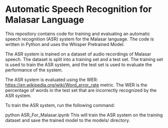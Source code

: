 # Automatic Speech Recognition for Malasar Language

This repository contains code for training and evaluating an automatic speech recognition (ASR) system for the Malasar language. The code is written in Python and uses the Whisper Pretrained Model.

The ASR system is trained on a dataset of audio recordings of Malasar speech. The dataset is split into a training set and a test set. The training set is used to train the ASR system, and the test set is used to evaluate the performance of the system.

The ASR system is evaluated using the WER: https://en.wikipedia.org/wiki/Word_error_rate metric. The WER is the percentage of words in the test set that are incorrectly recognized by the ASR system.

To train the ASR system, run the following command:

python ASR_For_Malasar.ipynb
This will train the ASR system on the training dataset and save the trained model to the models/ directory.
